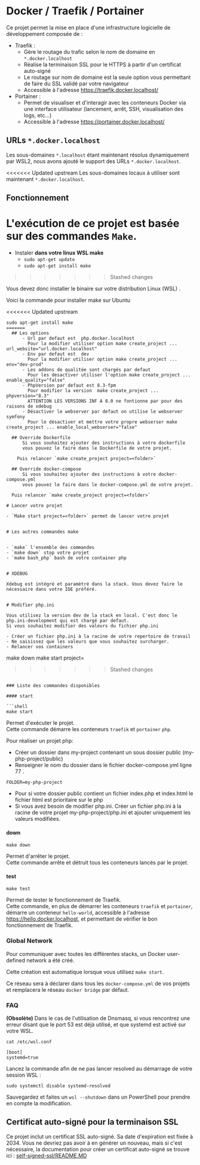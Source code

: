 # Docker / Traefik / Portainer

Ce projet permet la mise en place d'une infrastructure logicielle de développement composée de :
* Traefik :
    * Gère le routage du trafic selon le nom de domaine en `*.docker.localhost`
    * Réalise la terminaison SSL pour le HTTPS à partir d'un certificat auto-signé
    * Le routage sur nom de domaine est la seule option vous permettant de faire du SSL validé par votre navigateur
    * Accessible à l'adresse https://traefik.docker.localhost/
* Portainer :
    * Permet de visualiser et d'interagir avec les conteneurs Docker via une interface utilisateur (lancement, arrêt, SSH, visualisation des logs, etc...)
    * Accessible à l'adresse https://portainer.docker.localhost/


## URLs `*.docker.localhost`

Les sous-domaines `*.localhost` étant maintenant résolus dynamiquement par WSL2, nous avons ajouté le support des URLs `*.docker.localhost`.

<<<<<<< Updated upstream
Les sous-domaines locaux à utiliser sont maintenant `*.docker.localhost`.

## Fonctionnement

L'exécution de ce projet est basée sur des commandes `Make`.
=======
- Instaler **dans votre linux WSL make**
  - `sudo apt-get update`
  - `sudo apt-get install make`
>>>>>>> Stashed changes

Vous devez donc installer le binaire sur votre distribution Linux (WSL) .

Voici la commande pour installer make sur Ubuntu

<<<<<<< Updated upstream
```shell
sudo apt-get install make
=======
  ## Les options
      - Url par defaut est  php.docker.localhost
        Pour la modifier utiliser option make create_project ... url_website="url.docker.localhost"
      - Env par defaut est  dev
        Pour la modifier utiliser option make create_project ... env="dev-prod"
      - Les addons de qualitée sont chargés par defaut
        Pour les desactiver utiliser l'option make create_project ... enable_quality="false"
      - PhpVersion par defaut est 8.3-fpm
        Pour modifier la version  make create_project ... phpversion="8.3"
        ATTENTION LES VERSIONS INF A 8.0 ne fontionne par pour des raisons de xdebug
      - Désactiver le webserver par defaut on utilise le webserver symfony
        Pour le désactiver et mettre votre propre webserser make create_project ... enable_local_webserser="false"

  ## Override Dockerfile
      Si vous souhaitez ajouter des instructions à votre dockerfile 
      vous pouvez le faire dans le Dockerfile de votre projet.
    
    Puis relancer `make create_project project=<folder>`
    
  ## Override docker-compose
      Si vous souhaitez ajouter des instructions à votre docker-compose.yml 
      vous pouvez le faire dans le docker-compose.yml de votre projet.
    
  Puis relancer `make create_project project=<folder>`

# Lancer votre projet

- `Make start project=<folder>` permet de lancer votre projet


# Les autres commandes make


- `make` l'ensemble des commandes
- `make down` stop votre projet
- `make bash_php` bash de votre container php


# XDEBUG

Xdebug est intégré et paramètré dans la stack. Vous devez faire le nécessaire dans votre IDE préféré.


# Modifier php.ini

Vous utilisez la version dev de la stack en local. C'est donc le php.ini-development qui est chargé par defaut.
Si vous souhaitez modifier des valeurs du fichier php.ini

- Créer un fichier php.ini à la racine de votre repertoire de travail
- Ne saisissez que les valeurs que vous souhaitez surcharger.
- Relancer vos containers
 ```
make down
make start project=<folder name>
>>>>>>> Stashed changes
```

### Liste des commandes disponibles

#### start

```shell
make start
```

Permet d'exécuter le projet. <br />
Cette commande démarre les conteneurs `traefik` et `portainer` `php`.

Pour réaliser un projet php:
  * Créer un dossier dans my-project contenant un sous dossier public (my-php-project/public)
  * Renseigner le nom du dossier dans le fichier docker-compose.yml  ligne 77  .
```shell
FOLDER=my-php-project
```
  * Pour si votre dossier public contient un fichier index.php et index.html le fichier html est prioritaire sur le php
  * Si vous avez besoin de modifier php.ini. Créer un fichier php.ini à la racine de votre projet
my-php-project/php.ini et ajouter uniquement les valeurs modifiées.
  

#### down

```shell
make down
```

Permet d'arrêter le projet.<br />
Cette commande arrête et détruit tous les conteneurs lancés par le projet.

#### test

```shell
make test
```

Permet de tester le fonctionnement de Traefik.<br />
Cette commande, en plus de démarrer les conteneurs `traefik` et `portainer`, démarre un conteneur `hello-world`, accessible à l'adresse https://hello.docker.localhost, et permettant de vérifier le bon fonctionnement de Traefik.

### Global Network

Pour communiquer avec toutes les différentes stacks, un Docker user-defined network a été créé.

Cette création est automatique lorsque vous utilisez `make start`.

Ce réseau sera à déclarer dans tous les `docker-compose.yml` de vos projets et remplacera le réseau `docker bridge` par défaut.

### FAQ

**(Obsolète)** Dans le cas de l'utilisation de Dnsmasq, si vous rencontrez une erreur disant que le port 53 est déjà utilisé, et que systemd est activé sur votre WSL.

```cat /etc/wsl.conf```

```
[boot]
systemd=true
```

Lancez la commande afin de ne pas lancer resolved au démarrage de votre session WSL :

```
sudo systemctl disable systemd-resolved
```

Sauvegardez et faites un `wsl --shutdown` dans un PowerShell pour prendre en compte la modification.

## Certificat auto-signé pour la terminaison SSL

Ce projet inclut un certificat SSL auto-signé. Sa date d'expiration est fixée à 2034.
Vous ne devriez pas avoir à en générer un nouveau, mais si c'est nécessaire, la documentation pour créer un certificat auto-signé se trouve ici : [self-signed-ssl/README.MD](self-signed-ssl/README.MD)